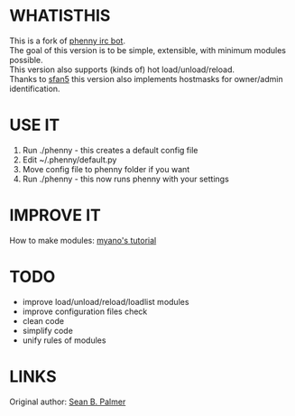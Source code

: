 WHATISTHIS
==========
This is a fork of [phenny irc bot](https://github.com/sbp/phenny).  
The goal of this version is to be simple, extensible, with minimum modules possible.  
This version also supports (kinds of) hot load/unload/reload.  
Thanks to [sfan5](https://github.com/sfan5) this version also implements hostmasks for owner/admin identification.  


USE IT
======
1. Run ./phenny - this creates a default config file
2. Edit ~/.phenny/default.py
3. Move config file to phenny folder if you want
4. Run ./phenny - this now runs phenny with your settings


IMPROVE IT
==========
How to make modules: [myano's tutorial](https://github.com/myano/jenni/wiki/How-to-create-a-phenny-module)


TODO
====
- improve load/unload/reload/loadlist modules
- improve configuration files check
- clean code
- simplify code
- unify rules of modules


LINKS
=====
Original author: [Sean B. Palmer](http://inamidst.com/sbp)
